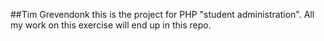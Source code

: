 ##Tim Grevendonk
this is the project for PHP "student administration".
All my work on this exercise will end up in this repo.


